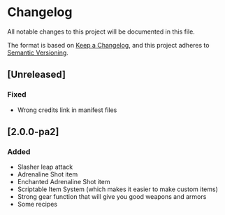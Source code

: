 # Changelog

All notable changes to this project will be documented in this file.

The format is based on [Keep a Changelog](https://keepachangelog.com/en/1.1.0/),
and this project adheres to [Semantic Versioning](https://semver.org/spec/v2.0.0.html).

## [Unreleased]

### Fixed

- Wrong credits link in manifest files

## [2.0.0-pa2]

### Added

- Slasher leap attack
- Adrenaline Shot item
- Enchanted Adrenaline Shot item
- Scriptable Item System (which makes it easier to make custom items)
- Strong gear function that will give you good weapons and armors
- Some recipes
